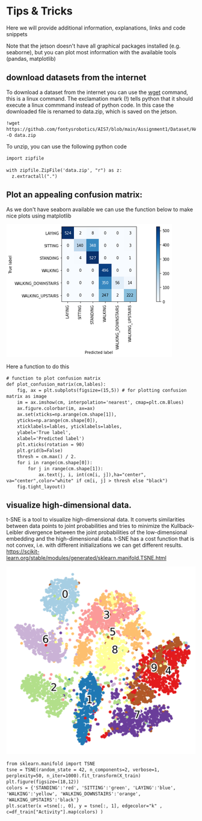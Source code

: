 # Tips & Tricks

Here we will provide additional information, explanations, links and code snippets

Note that the jetson doesn't have all graphical packages installed (e.g. seaborne), but you can plot most information with the available tools (pandas, matplotlib)


## download datasets from the internet
To download a dataset from the internet you can use the [wget](https://en.wikipedia.org/wiki/Wget) command, this is a linux command. The exclamation mark (!) tells python that it should execute a linux commmand instead of python code. In this case the downloaded file is renamed to data.zip, which is saved on the jetson.

```
!wget https://github.com/fontysrobotics/AIS7/blob/main/Assignment1/Dataset/HAR.zip -O data.zip
```

To unzip, you can use the following python code
```
import zipfile

with zipfile.ZipFile('data.zip', "r") as z:
  z.extractall(".")
```

## Plot an appealing confusion matrix:
As we don't have seaborn available we can use the function below to make nice plots using matplotlib

![](Images/confmatrix.png)

Here a function to do this

```
# function to plot confusion matrix
def plot_confusion_matrix(cm,lables):
    fig, ax = plt.subplots(figsize=(15,5)) # for plotting confusion matrix as image
    im = ax.imshow(cm, interpolation='nearest', cmap=plt.cm.Blues)
    ax.figure.colorbar(im, ax=ax)
    ax.set(xticks=np.arange(cm.shape[1]),
    yticks=np.arange(cm.shape[0]),
    xticklabels=lables, yticklabels=lables,
    ylabel='True label',
    xlabel='Predicted label')
    plt.xticks(rotation = 90)
    plt.grid(b=False)
    thresh = cm.max() / 2.
    for i in range(cm.shape[0]):
        for j in range(cm.shape[1]):
            ax.text(j, i, int(cm[i, j]),ha="center", va="center",color="white" if cm[i, j] > thresh else "black")
    fig.tight_layout()
```


## visualize high-dimensional data.
t-SNE is a tool to visualize high-dimensional data. It converts similarities between data points to joint probabilities and tries to minimize the Kullback-Leibler divergence between the joint probabilities of the low-dimensional embedding and the high-dimensional data. t-SNE has a cost function that is not convex, i.e. with different initializations we can get different results.
https://scikit-learn.org/stable/modules/generated/sklearn.manifold.TSNE.html

![](Images/t-SNE.png)

```
from sklearn.manifold import TSNE
tsne = TSNE(random_state = 42, n_components=2, verbose=1, perplexity=50, n_iter=1000).fit_transform(X_train)
plt.figure(figsize=(18,12))
colors = {'STANDING':'red', 'SITTING':'green', 'LAYING':'blue', 'WALKING':'yellow', 'WALKING_DOWNSTAIRS':'orange', 'WALKING_UPSTAIRS':'black'}
plt.scatter(x =tsne[:, 0], y = tsne[:, 1], edgecolor="k" , c=df_train["Activity"].map(colors) )
```
